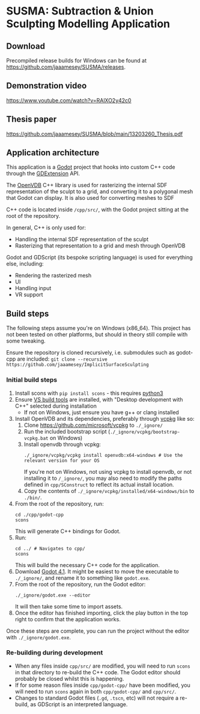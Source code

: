 # SUSMA: Subtraction & Union Sculpting Modelling Application

## Download
Precompiled release builds for Windows can be found at https://github.com/jaaamesey/SUSMA/releases.

## Demonstration video

https://www.youtube.com/watch?v=RAlXO2y42c0

## Thesis paper
https://github.com/jaaamesey/SUSMA/blob/main/13203260_Thesis.pdf

## Application architecture
This application is a [Godot](https://godotengine.org/) project that hooks into custom C++ code through the [GDExtension](https://docs.godotengine.org/en/stable/tutorials/scripting/gdextension/what_is_gdextension.html) API.

The [OpenVDB](https://www.openvdb.org/) C++ library is used for rasterizing the internal SDF representation of the sculpt to a grid, and converting it to a polygonal mesh that Godot can display. It is also used for converting meshes to SDF

C++ code is located inside `/cpp/src/`, with the Godot project sitting at the root of the repository.

In general, C++ is only used for:
- Handling the internal SDF representation of the sculpt
- Rasterizing that representation to a grid and mesh through OpenVDB

Godot and GDScript (its bespoke scripting language) is used for everything else, including:
- Rendering the rasterized mesh
- UI
- Handling input
- VR support



## Build steps

The following steps assume you're on Windows (x86_64). This project has not been tested on other platforms, 
but should in theory still compile with some tweaking. 

Ensure the repository is cloned recursively, i.e. submodules such as godot-cpp are included:
`git clone --recursive https://github.com/jaaamesey/ImplicitSurfaceSculpting`

### Initial build steps
1. Install scons with `pip install scons` - this requires [python3](https://www.python.org/downloads/)
2. Ensure [VS build tools](https://aka.ms/vs/17/release/vs_BuildTools.exe) are installed, with 
"Desktop development with C++" selected during installation
   - If not on Windows, just ensure you have g++ or clang installed
3. Install OpenVDB and its dependencies, preferably through [vcpkg](https://github.com/microsoft/vcpkg) like so:
   1. Clone https://github.com/microsoft/vcpkg to `./_ignore/`
   2. Run the included bootstrap script (`./_ignore/vcpkg/bootstrap-vcpkg.bat` on Windows)
   3. Install openvdb through vcpkg: 
       ```shell
       ./_ignore/vcpkg/vcpkg install openvdb:x64-windows # Use the relevant version for your OS 
       ```
      If you're not on Windows, not using vcpkg to install openvdb, or not installing it to `/_ignore/`, you may also need to modify the paths defined in `cpp/SConstruct` to reflect its actual install location.
   4. Copy the contents of `./_ignore/vcpkg/installed/x64-windows/bin` to `./bin/`.
4. From the root of the repository, run:
   ```shell
   cd ./cpp/godot-cpp
   scons
   ```
   This will generate C++ bindings for Godot.
5. Run:
   ```shell
   cd ../ # Navigates to cpp/
   scons
   ```
   This will build the necessary C++ code for the application.
6. Download [Godot 4.1](https://godotengine.org/download). It might be easiest to move the executable to `./_ignore/`, 
and rename it to something like `godot.exe`.
7. From the root of the repository, run the Godot editor:
   ```shell
   ./_ignore/godot.exe --editor
   ```
   It will then take some time to import assets.
8. Once the editor has finished importing, click the play button in the top right to confirm that the application works.

Once these steps are complete, you can run the project without the editor with `./_ignore/godot.exe`.

### Re-building during development
- When any files inside `cpp/src/` are modified, you will need to run `scons` in that directory to re-build the C++ code.
The Godot editor should probably be closed whilst this is happening.
- If for some reason files inside `cpp/godot-cpp/` have been modified, you will need to run `scons` again in both `cpp/godot-cpp/` and `cpp/src/`.
- Changes to standard Godot files (`.gd`, `.tscn`, etc) will not require a re-build, as GDScript is an interpreted language.
